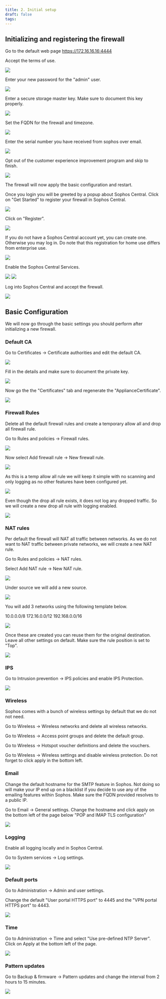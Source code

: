 ```yaml
---
title: 2. Initial setup
draft: false
tags:
---
```

## Initializing and registering the firewall

Go to the default web page https://172.16.16.16:4444

Accept the terms of use.

![](sophos_setup_1.png)

Enter your new password for the "admin" user.

![](sophos_setup_2.png)

Enter a secure storage master key. Make sure to document this key properly.

![](sophos_setup_3.png)

Set the FQDN for the firewall and timezone.

![](sophos_setup_4.png)

Enter the serial number you have received from sophos over email.

![](sophos_setup_5.png)

Opt out of the customer experience improvement program and skip to finish.

![](sophos_setup_6.png)

The firewall will now apply the basic configuration and restart.

Once you login you will be greeted by a popup about Sophos Central.
Click on "Get Started" to register your firewall in Sophos Central.

![](sophos_setup_7.png)

Click on "Register".

![](sophos_setup_8.png)

If you do not have a Sophos Central account yet, you can create one. Otherwise you may log in.
Do note that this registration for home use differs from enterprise use.

![](sophos_setup_9.png)

Enable the Sophos Central Services.

![](sophos_setup_10.png)
![](sophos_setup_11.png)

Log into Sophos Central and accept the firewall.

![](sophos_setup_12.png)

## Basic Configuration

We will now go through the basic settings you should perform after initializing a new firewall.

### Default CA

Go to Certificates -> Certificate authorities and edit the default CA.

![](sophos_setup_13.png)

Fill in the details and make sure to document the private key. 

![](sophos_setup_14.png)

Now go the the "Certificates" tab and regenerate the "ApplianceCertificate".

![](sophos_setup_15.png)

### Firewall Rules

Delete all the default firewall rules and create a temporary allow all and drop all firewall rule.

Go to Rules and policies -> Firewall rules.

![](sophos_setup_16.png)

Now select Add firewall rule -> New firewall rule.

![](sophos_setup_17.png)

As this is a temp allow all rule we will keep it simple with no scanning and only logging as no other features have been configured yet.

![](sophos_setup_18.png)

Even though the drop all rule exists, it does not log any dropped traffic. So we will create a new drop all rule with logging enabled.

![](sophos_setup_19.png)

### NAT rules

Per default the firewall will NAT all traffic between networks. As we do not want to NAT traffic between private networks, we will create a new NAT rule.

Go to Rules and policies -> NAT rules.

Select Add NAT rule -> New NAT rule.

![](sophos_setup_20.png)

Under source we will add a new source.

![](sophos_setup_21.png)

You will add 3 networks using the following template below.

10.0.0.0/8
172.16.0.0/12
192.168.0.0/16

![](sophos_setup_22.png)

Once these are created you can reuse them for the original destination. Leave all other settings on default. Make sure the rule position is set to "Top".

![](sophos_setup_23.png)

### IPS

Go to Intrusion prevention -> IPS policies and enable IPS Protection.

![](sophos_setup_24.png)

### Wireless

Sophos comes with a bunch of wireless settings by default that we do not not need.

Go to Wireless -> Wireless networks and delete all wireless networks.

Go to Wireless -> Access point groups and delete the default group.

Go to Wireless -> Hotspot voucher definitions and delete the vouchers.

Go to Wireless -> Wireless settings and disable wireless protection. Do not forget to click apply in the bottom left.

### Email

Change the default hostname for the SMTP feature in Sophos. Not doing so will make your IP end up on a blacklist if you decide to use any of the emailing features within Sophos. Make sure the FQDN provided resolves to a public IP.

Go to Email -> General settings. Change the hostname and click apply on the bottom left of the page below "POP and IMAP TLS configuration"

![](sophos_setup_25.png)

### Logging

Enable all logging locally and in Sophos Central.

Go to System services -> Log settings.

![](sophos_setup_26.png)

### Default ports

Go to Administration -> Admin and user settings.

Change the default "User portal HTTPS port" to 4445 and the "VPN portal HTTPS port" to 4443.

![](sophos_setup_27.png)

### Time

Go to Administration -> Time and select "Use pre-defined NTP Server".
Click on Apply at the bottom left of the page.

![](sophos_setup_28.png)

### Pattern updates

Go to Backup & firmware -> Pattern updates and change the interval from 2 hours to 15 minutes.

![](sophos_setup_29.png)
